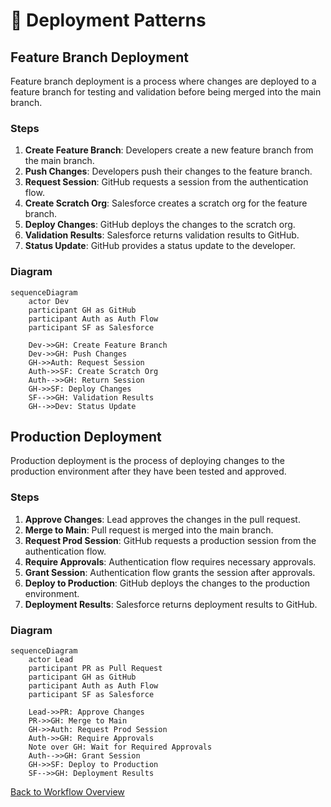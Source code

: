 # 🚀 Deployment Patterns

## Feature Branch Deployment

Feature branch deployment is a process where changes are deployed to a feature branch for testing and validation before being merged into the main branch.

### Steps

1. **Create Feature Branch**: Developers create a new feature branch from the main branch.
2. **Push Changes**: Developers push their changes to the feature branch.
3. **Request Session**: GitHub requests a session from the authentication flow.
4. **Create Scratch Org**: Salesforce creates a scratch org for the feature branch.
5. **Deploy Changes**: GitHub deploys the changes to the scratch org.
6. **Validation Results**: Salesforce returns validation results to GitHub.
7. **Status Update**: GitHub provides a status update to the developer.

### Diagram

```mermaid
sequenceDiagram
    actor Dev
    participant GH as GitHub
    participant Auth as Auth Flow
    participant SF as Salesforce

    Dev->>GH: Create Feature Branch
    Dev->>GH: Push Changes
    GH->>Auth: Request Session
    Auth->>SF: Create Scratch Org
    Auth-->>GH: Return Session
    GH->>SF: Deploy Changes
    SF-->>GH: Validation Results
    GH-->>Dev: Status Update
```

## Production Deployment

Production deployment is the process of deploying changes to the production environment after they have been tested and approved.

### Steps

1. **Approve Changes**: Lead approves the changes in the pull request.
2. **Merge to Main**: Pull request is merged into the main branch.
3. **Request Prod Session**: GitHub requests a production session from the authentication flow.
4. **Require Approvals**: Authentication flow requires necessary approvals.
5. **Grant Session**: Authentication flow grants the session after approvals.
6. **Deploy to Production**: GitHub deploys the changes to the production environment.
7. **Deployment Results**: Salesforce returns deployment results to GitHub.

### Diagram

```mermaid
sequenceDiagram
    actor Lead
    participant PR as Pull Request
    participant GH as GitHub
    participant Auth as Auth Flow
    participant SF as Salesforce

    Lead->>PR: Approve Changes
    PR->>GH: Merge to Main
    GH->>Auth: Request Prod Session
    Auth->>GH: Require Approvals
    Note over GH: Wait for Required Approvals
    Auth-->>GH: Grant Session
    GH->>SF: Deploy to Production
    SF-->>GH: Deployment Results
```

[Back to Workflow Overview](./index.md)
